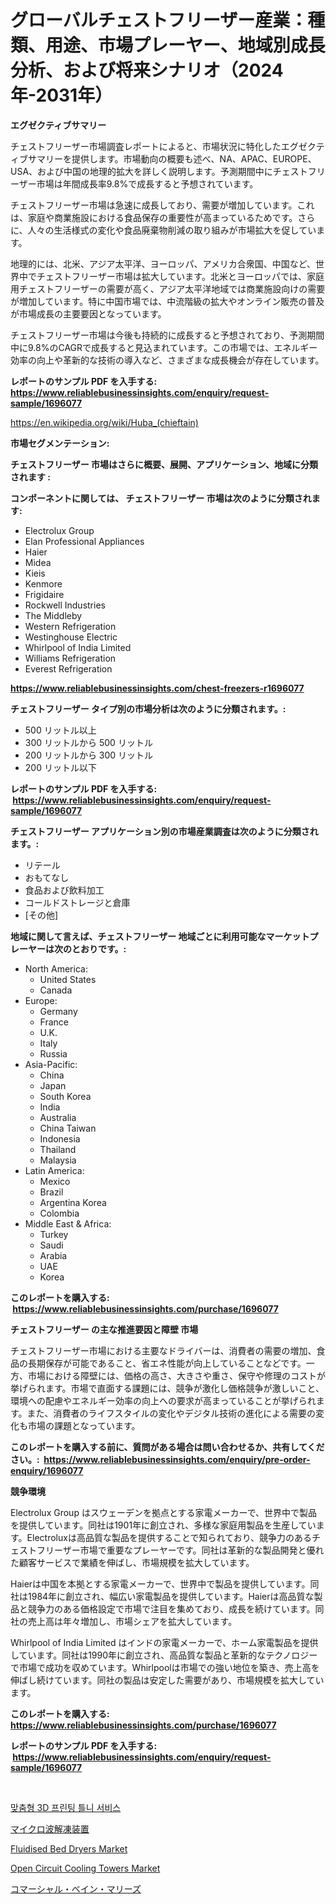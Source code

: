 <p><h1>グローバルチェストフリーザー産業：種類、用途、市場プレーヤー、地域別成長分析、および将来シナリオ（2024年-2031年）</h1></p><p><strong>エグゼクティブサマリー</strong></p>
<p><p>チェストフリーザー市場調査レポートによると、市場状況に特化したエグゼクティブサマリーを提供します。市場動向の概要も述べ、NA、APAC、EUROPE、USA、および中国の地理的拡大を詳しく説明します。予測期間中にチェストフリーザー市場は年間成長率9.8%で成長すると予想されています。</p><p>チェストフリーザー市場は急速に成長しており、需要が増加しています。これは、家庭や商業施設における食品保存の重要性が高まっているためです。さらに、人々の生活様式の変化や食品廃棄物削減の取り組みが市場拡大を促しています。</p><p>地理的には、北米、アジア太平洋、ヨーロッパ、アメリカ合衆国、中国など、世界中でチェストフリーザー市場は拡大しています。北米とヨーロッパでは、家庭用チェストフリーザーの需要が高く、アジア太平洋地域では商業施設向けの需要が増加しています。特に中国市場では、中流階級の拡大やオンライン販売の普及が市場成長の主要要因となっています。</p><p>チェストフリーザー市場は今後も持続的に成長すると予想されており、予測期間中に9.8%のCAGRで成長すると見込まれています。この市場では、エネルギー効率の向上や革新的な技術の導入など、さまざまな成長機会が存在しています。</p></p>
<p><strong>レポートのサンプル PDF を入手する: <a href="https://www.reliablebusinessinsights.com/enquiry/request-sample/1696077">https://www.reliablebusinessinsights.com/enquiry/request-sample/1696077</a></strong></p>
<p><a href="https://en.wikipedia.org/wiki/Huba_(chieftain)">https://en.wikipedia.org/wiki/Huba_(chieftain)</a></p>
<p><strong>市場セグメンテーション:</strong></p>
<p><strong> チェストフリーザー 市場はさらに概要、展開、アプリケーション、地域に分類されます :</strong></p>
<p><strong>コンポーネントに関しては、 チェストフリーザー 市場は次のように分類されます: &nbsp;</strong></p>
<p><ul><li>Electrolux Group</li><li>Elan Professional Appliances</li><li>Haier</li><li>Midea</li><li>Kieis</li><li>Kenmore</li><li>Frigidaire</li><li>Rockwell Industries</li><li>The Middleby</li><li>Western Refrigeration</li><li>Westinghouse Electric</li><li>Whirlpool of India Limited</li><li>Williams Refrigeration</li><li>Everest Refrigeration</li></ul></p>
<p><strong><a href="https://www.reliablebusinessinsights.com/chest-freezers-r1696077">https://www.reliablebusinessinsights.com/chest-freezers-r1696077</a></strong></p>
<p><strong> チェストフリーザー タイプ別の市場分析は次のように分類されます。:</strong></p>
<p><ul><li>500 リットル以上</li><li>300 リットルから 500 リットル</li><li>200 リットルから 300 リットル</li><li>200 リットル以下</li></ul></p>
<p><strong>レポートのサンプル PDF を入手する: &nbsp;<a href="https://www.reliablebusinessinsights.com/enquiry/request-sample/1696077">https://www.reliablebusinessinsights.com/enquiry/request-sample/1696077</a></strong></p>
<p><strong> チェストフリーザー アプリケーション別の市場産業調査は次のように分類されます。:</strong></p>
<p><ul><li>リテール</li><li>おもてなし</li><li>食品および飲料加工</li><li>コールドストレージと倉庫</li><li>[その他]</li></ul></p>
<p><strong>地域に関して言えば、チェストフリーザー 地域ごとに利用可能なマーケットプレーヤーは次のとおりです。:</strong></p>
<p><ul>
    <li>
        North America:
        <ul>
            <li>United States</li>
            <li>Canada</li>
        </ul>
    </li>
    <li>
        Europe:
        <ul>
            <li>Germany</li>
            <li>France</li>
            <li>U.K.</li>
            <li>Italy</li>
            <li>Russia</li>
        </ul>
    </li>
    <li>
        Asia-Pacific:
        <ul>
            <li>China</li>
            <li>Japan</li>
            <li>South Korea</li>
            <li>India</li>
            <li>Australia</li>
            <li>China Taiwan</li>
            <li>Indonesia</li>
            <li>Thailand</li>
            <li>Malaysia</li>
        </ul>
    </li>
    <li>
        Latin America:
        <ul>
            <li>Mexico</li>
            <li>Brazil</li>
            <li>Argentina Korea</li>
            <li>Colombia</li>
        </ul>
    </li>
    <li>
        Middle East & Africa:
        <ul>
            <li>Turkey</li>
            <li>Saudi</li>
            <li>Arabia</li>
            <li>UAE</li>
            <li>Korea</li>
        </ul>
    </li>
    </ul></p>
<p><strong>このレポートを購入する: &nbsp;<a href="https://www.reliablebusinessinsights.com/purchase/1696077">https://www.reliablebusinessinsights.com/purchase/1696077</a></strong></p>
<p><strong>チェストフリーザー の主な推進要因と障壁 市場</strong></p>
<p><p>チェストフリーザー市場における主要なドライバーは、消費者の需要の増加、食品の長期保存が可能であること、省エネ性能が向上していることなどです。一方、市場における障壁には、価格の高さ、大きさや重さ、保守や修理のコストが挙げられます。市場で直面する課題には、競争が激化し価格競争が激しいこと、環境への配慮やエネルギー効率の向上への要求が高まっていることが挙げられます。また、消費者のライフスタイルの変化やデジタル技術の進化による需要の変化も市場の課題となっています。</p></p>
<p><strong>このレポートを購入する前に、質問がある場合は問い合わせるか、共有してください。:&nbsp; <a href="https://www.reliablebusinessinsights.com/enquiry/pre-order-enquiry/1696077">https://www.reliablebusinessinsights.com/enquiry/pre-order-enquiry/1696077</a></strong></p>
<p><strong>競争環境</strong></p>
<p><p>Electrolux Group はスウェーデンを拠点とする家電メーカーで、世界中で製品を提供しています。同社は1901年に創立され、多様な家庭用製品を生産しています。Electroluxは高品質な製品を提供することで知られており、競争力のあるチェストフリーザー市場で重要なプレーヤーです。同社は革新的な製品開発と優れた顧客サービスで業績を伸ばし、市場規模を拡大しています。</p><p>Haierは中国を本拠とする家電メーカーで、世界中で製品を提供しています。同社は1984年に創立され、幅広い家電製品を提供しています。Haierは高品質な製品と競争力のある価格設定で市場で注目を集めており、成長を続けています。同社の売上高は年々増加し、市場シェアを拡大しています。</p><p>Whirlpool of India Limited はインドの家電メーカーで、ホーム家電製品を提供しています。同社は1990年に創立され、高品質な製品と革新的なテクノロジーで市場で成功を収めています。Whirlpoolは市場での強い地位を築き、売上高を伸ばし続けています。同社の製品は安定した需要があり、市場規模を拡大しています。</p></p>
<p><strong>このレポートを購入する: &nbsp; <a href="https://www.reliablebusinessinsights.com/purchase/1696077">https://www.reliablebusinessinsights.com/purchase/1696077</a></strong></p>
<p><strong>レポートのサンプル PDF を入手する: &nbsp;<a href="https://www.reliablebusinessinsights.com/enquiry/request-sample/1696077">https://www.reliablebusinessinsights.com/enquiry/request-sample/1696077</a></strong><strong></strong></p>
<p>&nbsp;</p>
<p><p><a href="https://github.com/hasanrajibul387/Market-Research-Report-List-1/blob/main/8350326176964.md">맞춤형 3D 프린팅 틀니 서비스</a></p><p><a href="https://github.com/zjkmgcs938405/Market-Research-Report-List-2/blob/main/7179485164138.md">マイクロ波解凍装置</a></p><p><a href="https://github.com/LeilaniWyman2021/Market-Research-Report-List-1/blob/main/fluidised-bed-dryers-market.md">Fluidised Bed Dryers Market</a></p><p><a href="https://github.com/okotobwrhuteie/Market-Research-Report-List-3/blob/main/open-circuit-cooling-towers-market.md">Open Circuit Cooling Towers Market</a></p><p><a href="https://github.com/mohamedbakry57/Market-Research-Report-List-4/blob/main/9095700164137.md">コマーシャル・ベイン・マリーズ</a></p></p>